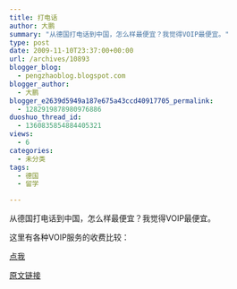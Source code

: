```yaml
---
title: 打电话
author: 大鹏
summary: "从德国打电话到中国，怎么样最便宜？我觉得VOIP最便宜。"
type: post
date: 2009-11-10T23:37:00+00:00
url: /archives/10893
blogger_blog:
  - pengzhaoblog.blogspot.com
blogger_author:
  - 大鹏
blogger_e2639d5949a187e675a43ccd40917705_permalink:
  - 1282919878980976886
duoshuo_thread_id:
  - 1360835854884405321
views:
  - 6
categories:
  - 未分类
tags:
  - 德国
  - 留学

---
```

从德国打电话到中国，怎么样最便宜？我觉得VOIP最便宜。

这里有各种VOIP服务的收费比较：

[点我][1]

 [1]: http://www.betamaxvoucher.com/home.php

[原文链接](http://dapengde.com/archives/10893)

